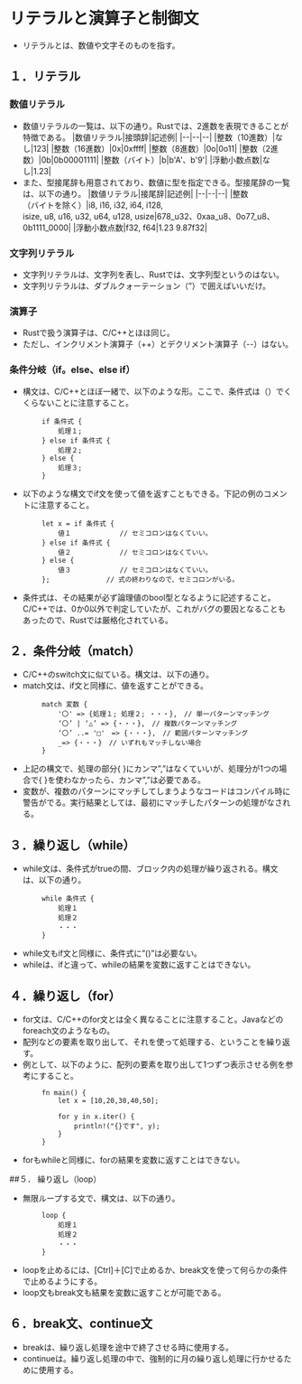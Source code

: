 # リテラルと演算子と制御文
- リテラルとは、数値や文字そのものを指す。

## １．リテラル
### 数値リテラル
- 数値リテラルの一覧は、以下の通り。Rustでは、2進数を表現できることが特徴である。
    |数値リテラル|接頭辞|記述例|
    |--|--|--|
    |整数（10進数）|なし|123|
    |整数（16進数）|0x|0xffff|
    |整数（8進数）|0o|0o11|
    |整数（2進数）|0b|0b00001111|
    |整数（バイト）|b|b'A'、b'9'|
    |浮動小数点数|なし|1.23|
- また、型接尾辞も用意されており、数値に型を指定できる。型接尾辞の一覧は、以下の通り。
    |数値リテラル|接尾辞|記述例|
    |--|--|--|
    |整数<br>（バイトを除く）|i8, i16, i32, i64, i128, <br>isize, u8, u16, u32, u64, u128, usize|678_u32、0xaa_u8、0o77_u8、0b1111_0000|
    |浮動小数点数|f32, f64|1.23 9.87f32|

### 文字列リテラル
- 文字列リテラルは、文字列を表し、Rustでは、文字列型というのはない。
- 文字列リテラルは、ダブルクォーテーション（”）で囲えばいいだけ。

### 演算子
- Rustで扱う演算子は、C/C++とほほ同じ。
- ただし、インクリメント演算子（++）とデクリメント演算子（--）はない。

### 条件分岐（if。else、else if）
- 構文は、C/C++とほぼ一緒で、以下のような形。ここで、条件式は（）でくくらないことに注意すること。
```
        if 条件式 {
            処理１;
        } else if 条件式 {
            処理２;
        } else {
            処理３;
        }
```
- 以下のような構文でif文を使って値を返すこともできる。下記の例のコメントに注意すること。
```
        let x = if 条件式 {
            値１            // セミコロンはなくていい。
        } else if 条件式 {
            値２            // セミコロンはなくていい。
        } else {
            値３            // セミコロンはなくていい。
        };              // 式の終わりなので、セミコロンがいる。
```
- 条件式は、その結果が必ず論理値のbool型となるように記述すること。C/C++では、0か0以外で判定していたが、これがバグの要因となることもあったので、Rustでは厳格化されている。

## ２．条件分岐（match）
- C/C++のswitch文に似ている。構文は、以下の通り。
- match文は、if文と同様に、値を返すことができる。
```
        match 変数 {
            '〇' => {処理１; 処理２; ・・・},　// 単一パターンマッチング
            ‘〇’ | ‘△’ => {・・・},　// 複数パターンマッチング
            ‘〇’ ..= '□'　=> {・・・},　// 範囲パターンマッチング
            _=> {・・・}　// いずれもマッチしない場合
        }
```
- 上記の構文で、処理の部分{ }にカンマ”,”はなくていいが、処理分が1つの場合で{ }を使わなかったら、カンマ”,”は必要である。
- 変数が、複数のパターンにマッチしてしまうようなコードはコンパイル時に警告がでる。実行結果としては、最初にマッチしたパターンの処理がなされる。

## ３．繰り返し（while）
- while文は、条件式がtrueの間、ブロック内の処理が繰り返される。構文は、以下の通り。
```
        while 条件式 {
            処理１
            処理２
            ・・・
        }
```
- while文もif文と同様に、条件式に”()”は必要ない。
- whileは、ifと違って、whileの結果を変数に返すことはできない。

## ４．繰り返し（for）
- for文は、C/C++のfor文とは全く異なることに注意すること。Javaなどのforeach文のようなもの。
- 配列などの要素を取り出して、それを使って処理する、ということを繰り返す。
- 例として、以下のように、配列の要素を取り出して1つずつ表示させる例を参考にすること。
```
        fn main() {
            let x = [10,20,30,40,50];

            for y in x.iter() {
                println!("{}です", y);
            }
        }
```
- forもwhileと同様に、forの結果を変数に返すことはできない。

##５． 繰り返し（loop）
- 無限ループする文で、構文は、以下の通り。
```
        loop {
            処理１
            処理２
            ・・・
        }
```
- loopを止めるには、[Ctrl]＋[C]で止めるか、break文を使って何らかの条件で止めるようにする。
- loop文もbreak文も結果を変数に返すことが可能である。

## ６．break文、continue文
- breakは、繰り返し処理を途中で終了させる時に使用する。
- continueは。繰り返し処理の中で、強制的に月の繰り返し処理に行かせるために使用する。